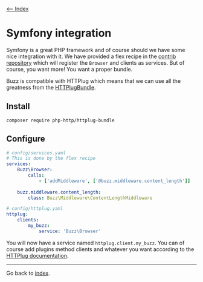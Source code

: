 [<-- Index](/doc/Readme.md)

# Symfony integration

Symfony is a great PHP framework and of course should we have some nice integration 
with it. We have provided a flex recipe in the [contrib repository](https://github.com/symfony/recipes-contrib) 
which will register the `Browser` and clients as services. But of course, you want
more! You want a proper bundle. 

Buzz is compatible with HTTPlug which means that we can use all the greatness from 
the [HTTPlugBundle](https://github.com/php-http/httplugbundle). 

## Install 

```
composer require php-http/httplug-bundle
```

## Configure

```yaml
# config/services.yaml
# This is done by the flex recipe
services: 
    Buzz\Browser: 
        calls:
            - ['addMiddleware', ['@buzz.middleware.content_length']]
    
    buzz.middleware.content_length:
        class: Buzz\Middleware\ContentLengthMiddleware
```

```yaml
# config/httplug.yaml
httplug:
    clients:
        my_buzz:
            service: 'Buzz\Browser' 
```

You will now have a service named `httplug.client.my_buzz`. You can of course add 
plugins method clients and whatever you want according to the 
[HTTPlug documentation](http://docs.php-http.org/en/latest/integrations/symfony-bundle.html).

---

Go back to [index](/doc/Readme.md).